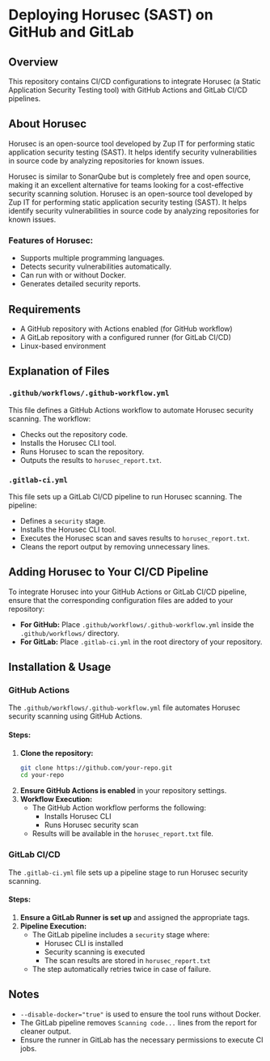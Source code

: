 # Deploying Horusec (SAST) on GitHub and GitLab

## Overview
This repository contains CI/CD configurations to integrate Horusec (a Static Application Security Testing tool) with GitHub Actions and GitLab CI/CD pipelines.

## About Horusec
Horusec is an open-source tool developed by Zup IT for performing static application security testing (SAST). It helps identify security vulnerabilities in source code by analyzing repositories for known issues.

Horusec is similar to SonarQube but is completely free and open source, making it an excellent alternative for teams looking for a cost-effective security scanning solution.
Horusec is an open-source tool developed by Zup IT for performing static application security testing (SAST). It helps identify security vulnerabilities in source code by analyzing repositories for known issues.

### Features of Horusec:
- Supports multiple programming languages.
- Detects security vulnerabilities automatically.
- Can run with or without Docker.
- Generates detailed security reports.

## Requirements
- A GitHub repository with Actions enabled (for GitHub workflow)
- A GitLab repository with a configured runner (for GitLab CI/CD)
- Linux-based environment

## Explanation of Files

### `.github/workflows/.github-workflow.yml`
This file defines a GitHub Actions workflow to automate Horusec security scanning. The workflow:
- Checks out the repository code.
- Installs the Horusec CLI tool.
- Runs Horusec to scan the repository.
- Outputs the results to `horusec_report.txt`.

### `.gitlab-ci.yml`
This file sets up a GitLab CI/CD pipeline to run Horusec scanning. The pipeline:
- Defines a `security` stage.
- Installs the Horusec CLI tool.
- Executes the Horusec scan and saves results to `horusec_report.txt`.
- Cleans the report output by removing unnecessary lines.

## Adding Horusec to Your CI/CD Pipeline
To integrate Horusec into your GitHub Actions or GitLab CI/CD pipeline, ensure that the corresponding configuration files are added to your repository:
- **For GitHub:** Place `.github/workflows/.github-workflow.yml` inside the `.github/workflows/` directory.
- **For GitLab:** Place `.gitlab-ci.yml` in the root directory of your repository.

## Installation & Usage

### GitHub Actions
The `.github/workflows/.github-workflow.yml` file automates Horusec security scanning using GitHub Actions.

#### Steps:
1. **Clone the repository:**
   ```sh
   git clone https://github.com/your-repo.git
   cd your-repo
   ```
2. **Ensure GitHub Actions is enabled** in your repository settings.
3. **Workflow Execution:**
   - The GitHub Action workflow performs the following:
     - Installs Horusec CLI
     - Runs Horusec security scan
   - Results will be available in the `horusec_report.txt` file.

### GitLab CI/CD
The `.gitlab-ci.yml` file sets up a pipeline stage to run Horusec security scanning.

#### Steps:
1. **Ensure a GitLab Runner is set up** and assigned the appropriate tags.
2. **Pipeline Execution:**
   - The GitLab pipeline includes a `security` stage where:
     - Horusec CLI is installed
     - Security scanning is executed
     - The scan results are stored in `horusec_report.txt`
   - The step automatically retries twice in case of failure.

## Notes
- `--disable-docker="true"` is used to ensure the tool runs without Docker.
- The GitLab pipeline removes `Scanning code...` lines from the report for cleaner output.
- Ensure the runner in GitLab has the necessary permissions to execute CI jobs.

